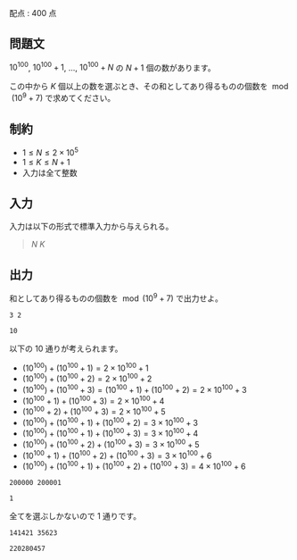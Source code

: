 配点 : $400$ 点

## 問題文

$10^{100}$, $10^{100}+1$, ..., $10^{100}+N$ の $N+1$ 個の数があります。

この中から $K$ 個以上の数を選ぶとき、その和としてあり得るものの個数を $\bmod (10^9+7)$ で求めてください。

## 制約

- $1 \leq N \leq 2\times 10^5$
- $1 \leq K \leq N+1$
- 入力は全て整数

## 入力

入力は以下の形式で標準入力から与えられる。

> $N$ $K$

## 出力

和としてあり得るものの個数を $\bmod (10^9+7)$ で出力せよ。

```input1
3 2
```

```output1
10
```

以下の $10$ 通りが考えられます。

- $(10^{100})+(10^{100}+1)=2\times 10^{100}+1$
- $(10^{100})+(10^{100}+2)=2\times 10^{100}+2$
- $(10^{100})+(10^{100}+3)=(10^{100}+1)+(10^{100}+2)=2\times 10^{100}+3$
- $(10^{100}+1)+(10^{100}+3)=2\times 10^{100}+4$
- $(10^{100}+2)+(10^{100}+3)=2\times 10^{100}+5$
- $(10^{100})+(10^{100}+1)+(10^{100}+2)=3\times 10^{100}+3$
- $(10^{100})+(10^{100}+1)+(10^{100}+3)=3\times 10^{100}+4$
- $(10^{100})+(10^{100}+2)+(10^{100}+3)=3\times 10^{100}+5$
- $(10^{100}+1)+(10^{100}+2)+(10^{100}+3)=3\times 10^{100}+6$
- $(10^{100})+(10^{100}+1)+(10^{100}+2)+(10^{100}+3)=4\times 10^{100}+6$

```input2
200000 200001
```

```output2
1
```

全てを選ぶしかないので $1$ 通りです。

```input3
141421 35623
```

```output3
220280457
```